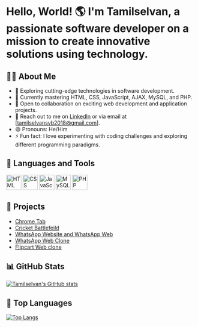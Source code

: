 <!-- Hi there! 👋 -->

# Hello, World! 🌎 I'm Tamilselvan, a passionate software developer on a mission to create innovative solutions using technology.

## 👨‍💻 About Me
- 🚀 Exploring cutting-edge technologies in software development.
- 🌱 Currently mastering HTML, CSS, JavaScript, AJAX, MySQL, and PHP.
- 💼 Open to collaboration on exciting web development and application projects.
- 📧 Reach out to me on [LinkedIn](https://www.linkedin.com/in/tamilselvanpalanivel) or via email at [tamilselvansvb2018@gmail.com].
- 😄 Pronouns: He/Him
- ⚡ Fun fact: I love experimenting with coding challenges and exploring different programming paradigms.

## 🔧 Languages and Tools
<p align="left">
  <img src="https://img.icons8.com/color/48/000000/html-5.png" alt="HTML" width="40" height="40"/>
  <img src="https://img.icons8.com/color/48/000000/css3.png" alt="CSS" width="40" height="40"/>
  <img src="https://img.icons8.com/color/48/000000/javascript.png" alt="JavaScript" width="40" height="40"/>
 <img src="https://img.icons8.com/color/48/000000/mysql.png" alt="MySQL" width="40" height="40"/>
  <img src="https://img.icons8.com/officel/40/000000/php-logo.png" alt="PHP" width="40" height="40"/>
</p>

## 🚀 Projects
- [Chrome Tab](https://tamilselvanpalanivel01.github.io/Chrome-Tab/)
- [Cricket Battlefeild](https://tamilselvanpalanivel01.github.io/Cricket-battlefeild/)
- [WhatsApp Website and WhatsApp Web](https://tamilselvanpalanivel01.github.io/whatsapp-website-and-whatsapp-web/)
- [WhatsApp Web Clone](https://tamilselvanpalanivel01.github.io/WhatsApp-Web-Clone/)
- [Flipcart Web clone](https://github.com/Tamilselvanpalanivel01/Flipcart-Clone/)

## 📊 GitHub Stats
[![Tamilselvan's GitHub stats](https://github-readme-stats.vercel.app/api?username=Tamilselvanpalanivel01&show_icons=true&theme=radical)](https://github.com/anuraghazra/github-readme-stats)

## 🌟 Top Languages
[![Top Langs](https://github-readme-stats.vercel.app/api/top-langs/?username=Tamilselvanpalanivel01&layout=compact)](https://github.com/anuraghazra/github-readme-stats)



